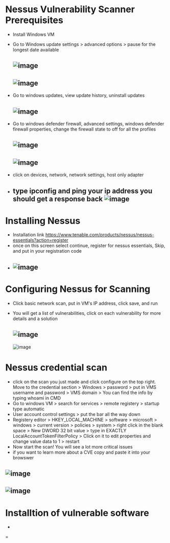 # Nessus Vulnerability Scanner Prerequisites
- Install Windows VM
- Go to Windows update settings > advanced options > pause for the longest date available 
  
  ![image](https://github.com/ali0999109/Nessus/assets/145396907/6ff4896e-33bf-48a9-a895-6332ec017925)
  ---
  ![image](https://github.com/ali0999109/Nessus/assets/145396907/33d1aa5f-aaf2-4b02-94bb-4ee248681743)
  ---------------
- Go to windows updates, view update history, uninstall updates
  
  ![image](https://github.com/ali0999109/Nessus/assets/145396907/f9950294-7537-4732-a205-4324026b37ee)
  ---
- Go to windows defender firewall, advanced settings, windows defender firewall properties, change the firewall state to off for all the profiles
  
  ![image](https://github.com/ali0999109/Nessus/assets/145396907/fc967a6b-876a-4f1e-86e6-4b201f0150b7)
  ---
  ![image](https://github.com/ali0999109/Nessus/assets/145396907/f7d0e517-06da-438c-87d2-d5ccf309150e)
  ---
- click on devices, network, network settings, host only adapter
- type ipconfig and ping your ip address you should get a response back 
  ![image](https://github.com/ali0999109/Nessus/assets/145396907/7158655d-acc6-42ca-8ec5-97dc4c0e759f)
  ---


# Installing Nessus
- Installation link https://www.tenable.com/products/nessus/nessus-essentials?action=register
- once on this screen select continue, register for nessus essentials, Skip, and put in your registration code
- ![image](https://github.com/ali0999109/Nessus/assets/145396907/8bc07147-0709-4c2c-863c-8267ac22c939)
  ----------------------------


  
# Configuring Nessus for Scanning 
- Click basic network scan, put in VM's IP address, click save, and run
- You will get a list of vulnerabilities, click on each vulnerability for more details and a solution 

  ![image](https://github.com/ali0999109/Nessus/assets/145396907/96c25c9e-d362-4780-85b6-b6e42853ef73)
  ---
  ![image](https://github.com/ali0999109/Nessus/assets/145396907/f3e651c1-b050-4870-91aa-5d1751af10ea)

# Nessus credential scan
- click on the scan you just made and click configure on the top right. Move to the credential section > Windows > password > put in VMS username and password > VMS domain > You can find the info by typing whoami in CMD
- Go to windows VM > search for services > remote registery > startup type automatic
- User account control settings > put the bar all the way down
- Registery editor > HKEY_LOCAL_MACHINE > software > microsoft > windows > current version > policies > system > right click in the blank space > New DWORD 32 bit value > type in 
 EXACTLY LocalAccountTokenFilterPolicy > Click on it to edit properties and change value data to 1 > restart
- Now start the scan! You will see a lot more critical issues
- if you want to learn more about a CVE copy and paste it into your browswer 

![image](https://github.com/ali0999109/Nessus/assets/145396907/8044da12-ecea-4ba6-b9cc-05a969bda3b7)
----------------------------------------------------------------------------------------------------
![image](https://github.com/ali0999109/Nessus/assets/145396907/90b364a0-5633-4e0d-9992-3d8d3d7a3b99)
---
# Installtion of vulnerable software
-

=




  

 











